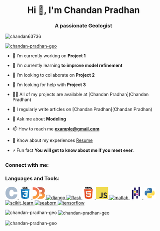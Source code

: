 
<h1 align="center">Hi 👋, I'm Chandan Pradhan</h1>
<h3 align="center">A passionate Geologist</h3>

<p align="left"> <img src="https://komarev.com/ghpvc/?username=chandan63736&label=Profile%20views&color=0e75b6&style=flat" alt="chandan63736" /> </p>

<p align="left"> <a href="https://github.com/ryo-ma/github-profile-trophy"><img src="https://github-profile-trophy.vercel.app/?username=chandan-pradhan-geo" alt="chandan-pradhan-geo" /></a> </p>

- 🔭 I’m currently working on **Project 1**

- 🌱 I’m currently learning **to improve model refinement**

- 👯 I’m looking to collaborate on **Project 2**

- 🤝 I’m looking for help with **Project 3**

- 👨‍💻 All of my projects are available at [Chandan Pradhan](Chandan Pradhan)

- 📝 I regularly write articles on [Chandan Pradhan](Chandan Pradhan)

- 💬 Ask me about **Modeling**

- 📫 How to reach me **example@gmail.com**

- 📄 Know about my experiences [Resume](Resume)

- ⚡ Fun fact **You will get to know about me if you meet ever.**

<h3 align="left">Connect with me:</h3>
<p align="left">
</p>

<h3 align="left">Languages and Tools:</h3>
<p align="left"> <a href="https://www.cprogramming.com/" target="_blank" rel="noreferrer"> <img src="https://raw.githubusercontent.com/devicons/devicon/master/icons/c/c-original.svg" alt="c" width="40" height="40"/> </a> <a href="https://www.w3schools.com/css/" target="_blank" rel="noreferrer"> <img src="https://raw.githubusercontent.com/devicons/devicon/master/icons/css3/css3-original-wordmark.svg" alt="css3" width="40" height="40"/> </a> <a href="https://d3js.org/" target="_blank" rel="noreferrer"> <img src="https://raw.githubusercontent.com/devicons/devicon/master/icons/d3js/d3js-original.svg" alt="d3js" width="40" height="40"/> </a> <a href="https://www.djangoproject.com/" target="_blank" rel="noreferrer"> <img src="https://cdn.worldvectorlogo.com/logos/django.svg" alt="django" width="40" height="40"/> </a> <a href="https://flask.palletsprojects.com/" target="_blank" rel="noreferrer"> <img src="https://www.vectorlogo.zone/logos/pocoo_flask/pocoo_flask-icon.svg" alt="flask" width="40" height="40"/> </a> <a href="https://www.w3.org/html/" target="_blank" rel="noreferrer"> <img src="https://raw.githubusercontent.com/devicons/devicon/master/icons/html5/html5-original-wordmark.svg" alt="html5" width="40" height="40"/> </a> <a href="https://developer.mozilla.org/en-US/docs/Web/JavaScript" target="_blank" rel="noreferrer"> <img src="https://raw.githubusercontent.com/devicons/devicon/master/icons/javascript/javascript-original.svg" alt="javascript" width="40" height="40"/> </a> <a href="https://www.mathworks.com/" target="_blank" rel="noreferrer"> <img src="https://upload.wikimedia.org/wikipedia/commons/2/21/Matlab_Logo.png" alt="matlab" width="40" height="40"/> </a> <a href="https://pandas.pydata.org/" target="_blank" rel="noreferrer"> <img src="https://raw.githubusercontent.com/devicons/devicon/2ae2a900d2f041da66e950e4d48052658d850630/icons/pandas/pandas-original.svg" alt="pandas" width="40" height="40"/> </a> <a href="https://www.python.org" target="_blank" rel="noreferrer"> <img src="https://raw.githubusercontent.com/devicons/devicon/master/icons/python/python-original.svg" alt="python" width="40" height="40"/> </a> <a href="https://scikit-learn.org/" target="_blank" rel="noreferrer"> <img src="https://upload.wikimedia.org/wikipedia/commons/0/05/Scikit_learn_logo_small.svg" alt="scikit_learn" width="40" height="40"/> </a> <a href="https://seaborn.pydata.org/" target="_blank" rel="noreferrer"> <img src="https://seaborn.pydata.org/_images/logo-mark-lightbg.svg" alt="seaborn" width="40" height="40"/> </a> <a href="https://www.tensorflow.org" target="_blank" rel="noreferrer"> <img src="https://www.vectorlogo.zone/logos/tensorflow/tensorflow-icon.svg" alt="tensorflow" width="40" height="40"/> </a> </p>

<p><img align="left" src="https://github-readme-stats.vercel.app/api/top-langs?username=chandan-pradhan-geo" &show_icons=true&locale=en&layout=compact" alt="chandan-pradhan-geo" /></p>

<p>&nbsp;<img align="center" src="https://github-readme-stats.vercel.app/api?username=chandan-pradhan-geo" &show_icons=true&locale=en" alt="chandan-pradhan-geo" /></p>

<p><img align="center" src="https://github-readme-streak-stats.herokuapp.com/?user=chandan-pradhan-geo" &" alt="chandan-pradhan-geo" /></p>
